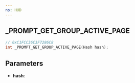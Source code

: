 ```yaml
---
ns: HUD
---
```

## _PROMPT_GET_GROUP_ACTIVE_PAGE

```c
// 0xC1FCC36C3F7286C8
int _PROMPT_GET_GROUP_ACTIVE_PAGE(Hash hash);
```

## Parameters
* **hash**:
